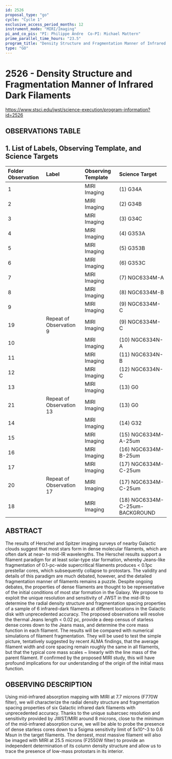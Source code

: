 ```yaml
---
id: 2526
proposal_type: "go"
cycle: "Cycle 1"
exclusive_access_period_months: 12
instrument_mode: "MIRI/Imaging"
pi_and_co_pis: "PI: Philippe Andre  Co-PI: Michael Mattern"
prime_parallel_time_hours: "23.5"
program_title: "Density Structure and Fragmentation Manner of Infrared Dark Filaments"
type: "GO"
---
```

# 2526 - Density Structure and Fragmentation Manner of Infrared Dark Filaments
https://www.stsci.edu/jwst/science-execution/program-information?id=2526
## OBSERVATIONS TABLE
## 1. List of Labels, Observing Template, and Science Targets

| Folder Observation | Label                     | Observing Template | Science Target                   |
| :----------------- | :------------------------ | :----------------- | :------------------------------- |
| 1                  |                           | MIRI Imaging       | (1) G34A                         |
| 2                  |                           | MIRI Imaging       | (2) G34B                         |
| 3                  |                           | MIRI Imaging       | (3) G34C                         |
| 4                  |                           | MIRI Imaging       | (4) G353A                        |
| 5                  |                           | MIRI Imaging       | (5) G353B                        |
| 6                  |                           | MIRI Imaging       | (6) G353C                        |
| 7                  |                           | MIRI Imaging       | (7) NGC6334M-A                   |
| 8                  |                           | MIRI Imaging       | (8) NGC6334M-B                   |
| 9                  |                           | MIRI Imaging       | (9) NGC6334M-C                   |
| 19                 | Repeat of Observation 9   | MIRI Imaging       | (9) NGC6334M-C                   |
| 10                 |                           | MIRI Imaging       | (10) NGC6334N-A                  |
| 11                 |                           | MIRI Imaging       | (11) NGC6334N-B                  |
| 12                 |                           | MIRI Imaging       | (12) NGC6334N-C                  |
| 13                 |                           | MIRI Imaging       | (13) G0                          |
| 21                 | Repeat of Observation 13  | MIRI Imaging       | (13) G0                          |
| 14                 |                           | MIRI Imaging       | (14) G32                         |
| 15                 |                           | MIRI Imaging       | (15) NGC6334M-A-25um             |
| 16                 |                           | MIRI Imaging       | (16) NGC6334M-B-25um             |
| 17                 |                           | MIRI Imaging       | (17) NGC6334M-C-25um             |
| 20                 | Repeat of Observation 17  | MIRI Imaging       | (17) NGC6334M-C-25um             |
| 18                 |                           | MIRI Imaging       | (18) NGC6334M-C-25um-BACKGROUND  |

## ABSTRACT

The results of Herschel and Spitzer imaging surveys of nearby Galactic clouds suggest that most stars form in dense molecular filaments, which are often dark at near- to mid-IR wavelengths. The Herschel results support a filament paradigm for at least solar-type star formation, whereby Jeans-like fragmentation of 0.1-pc-wide supercritical filaments produces < 0.1pc prestellar cores, which subsequently collapse to protostars. The validity and details of this paradigm are much debated, however, and the detailed fragmentation manner of filaments remains a puzzle. Despite ongoing debates, the properties of dense filaments are thought to be representative of the initial conditions of most star formation in the Galaxy. We propose to exploit the unique resolution and sensitivity of JWST in the mid-IR to determine the radial density structure and fragmentation spacing properties of a sample of 6 infrared-dark filaments at different locations in the Galactic disk with unprecedented accuracy. The proposed observations will resolve the thermal Jeans length < 0.02 pc, provide a deep census of starless dense cores down to the Jeans mass, and determine the core mass function in each filament. The results will be compared with numerical simulations of filament fragmentation. They will be used to test the simple picture, tentatively suggested by recent ALMA findings, that the average filament width and core spacing remain roughly the same in all filaments, but that the typical core mass scales ~ linearly with the line mass of the parent filament. If confirmed by the proposed MIRI study, this will have profound implications for our understanding of the origin of the initial mass function.

## OBSERVING DESCRIPTION

Using mid-infrared absorption mapping with MIRI at 7.7 microns (F770W filter), we will characterize the radial density structure and fragmentation spacing properties of six Galactic infrared dark filaments with unprecedented accuracy. Thanks to the unique subarcsec resolution and sensitivity provided by JWST/MIRI around 8 microns, close to the minimum of the mid-infrared absorption curve, we will be able to probe the presence of dense starless cores down to a 5sigma sensitivity limit of 5x10^-3 to 0.6 Msun in the target filaments. The densest, most massive filament will also be imaged with MIRI at 25.5 microns (F2550W filter) to provide an independent determination of its column density structure and allow us to trace the presence of low-mass protostars in its interior.
